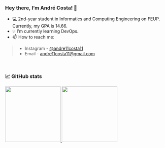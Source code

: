 ### Hey there, I’m André Costa! 👋

- 💻 2nd-year student in Informatics and Computing Engineering on FEUP. Currently, my GPA is 14.66.
- 💡 I’m currently learning DevOps.
- 📫 How to reach me: 
>- Instagram - [@andre11costa11](https://www.instagram.com/andre11costa11)
>- Email - andre11costa11@gmail.com

<!--
- 👯 I’m looking to collaborate on ...
- 🤔 I’m looking for help with ...
- 💬 Ask me about ...
- 😄 Pronouns: ...
- ⚡ Fun fact: ...

emojipedia - todos os emojis
-->
<br>

### 📈 GitHub stats
<div>
    <a href="https://github.com/iamaccosta">
    <img height="180em" src="https://github-readme-stats.vercel.app/api?username=iamaccosta&show_icons=true&theme=dracula&include_all_commits=true&cout_private=true"/>
    <img height="180em" src="https://github-readme-stats.vercel.app/api/top-langs/?username=iamaccosta&layout=compact&langs_count=16&theme=dracula"/>
</div>

